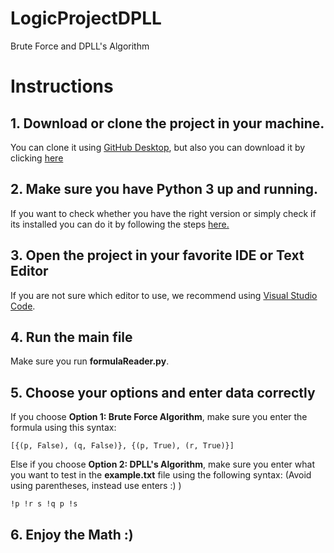 # LogicProjectDPLL
Brute Force and DPLL's Algorithm

# Instructions

## 1. Download or clone the project in your machine.

You can clone it using [GitHub Desktop](https://desktop.github.com/), but also
you can download it by clicking [here](https://github.com/martspain/LogicProjectDPLL/archive/refs/heads/main.zip)

## 2. Make sure you have Python 3 up and running.

If you want to check whether you have the right version or simply check if its installed you can do it by following the steps [here.](https://phoenixnap.com/kb/check-python-version)

## 3. Open the project in your favorite IDE or Text Editor

If you are not sure which editor to use, we recommend using [Visual Studio Code](https://code.visualstudio.com/).

## 4. Run the main file

Make sure you run **formulaReader.py**.

## 5. Choose your options and enter data correctly

If you choose **Option 1: Brute Force Algorithm**, make sure you enter the formula using this syntax:

   `[{(p, False), (q, False)}, {(p, True), (r, True)}]`

Else if you choose **Option 2: DPLL's Algorithm**, make sure you enter what you want to test in the **example.txt** file using the following syntax:
(Avoid using parentheses, instead use enters :) )

   `!p !r s !q p !s`

## 6. Enjoy the Math :)
